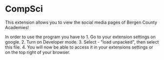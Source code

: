 # CompSci
This extension allows you to view the social media pages of Bergen County Academies! 

In order to use the program you have to 
    1. Go to your extension settings on google.
    2. Turn on Developer mode.
    3. Select - "load unpacked", then select this file.
    4. You will now be able to access it in your extensions settings or on the top right of your browser. 
